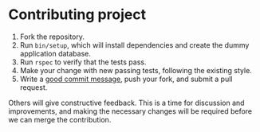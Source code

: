 # Contributing project

1. Fork the repository.
2. Run `bin/setup`, which will install dependencies and create the dummy
   application database.
3. Run `rspec` to verify that the tests pass.
4. Make your change with new passing tests, following the existing style.
5. Write a [good commit message], push your fork, and submit a pull request.

[good commit message]: http://tbaggery.com/2008/04/19/a-note-about-git-commit-messages.html

Others will give constructive feedback.  This is a time for discussion and
improvements, and making the necessary changes will be required before we can
merge the contribution.
